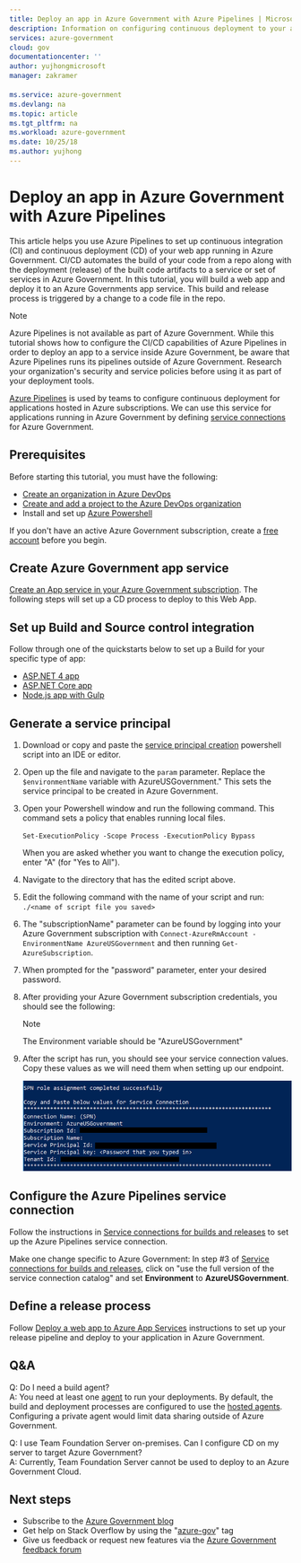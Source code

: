 ```yaml
---
title: Deploy an app in Azure Government with Azure Pipelines | Microsoft Docs
description: Information on configuring continuous deployment to your applications hosted with a subscription in Azure Government by connecting from Azure Pipelines.
services: azure-government
cloud: gov
documentationcenter: ''
author: yujhongmicrosoft
manager: zakramer

ms.service: azure-government
ms.devlang: na
ms.topic: article
ms.tgt_pltfrm: na
ms.workload: azure-government
ms.date: 10/25/18
ms.author: yujhong
---
```


# Deploy an app in Azure Government with Azure Pipelines

This article helps you use Azure Pipelines to set up continuous integration (CI) and continuous deployment (CD) of your web app running in Azure Government. CI/CD automates the build of your code from a repo along with the deployment (release) of the built code artifacts to a service or set of services in Azure Government. In this tutorial, you will build a web app and deploy it to an Azure Governments app service. This build and release process is triggered by a change to a code file in the repo.

> [!NOTE]
> Azure Pipelines is not available as part of Azure Government. While this tutorial shows how to configure the CI/CD capabilities of Azure Pipelines in order to deploy an app to a service inside Azure Government, be aware that Azure Pipelines runs its pipelines outside of Azure Government. Research your organization's security and service policies before using it as part of your deployment tools. 

[Azure Pipelines](https://docs.microsoft.com/azure/devops/pipelines/get-started/?view=vsts) is used by teams to configure continuous deployment for applications hosted in Azure subscriptions. We can use this service for applications running in Azure Government by defining [service connections](https://docs.microsoft.com/azure/devops/pipelines/library/service-endpoints?view=vsts) for Azure Government. 

## Prerequisites

Before starting this tutorial, you must have the following:

+ [Create an organization in Azure DevOps](https://docs.microsoft.com/azure/devops/organizations/accounts/create-organization?view=vsts)
+ [Create and add a project to the Azure DevOps organization](https://docs.microsoft.com/azure/devops/organizations/projects/create-project?toc=%2Fazure%2Fdevops%2Fuser-guide%2Ftoc.json&%3Bbc=%2Fazure%2Fdevops%2Fuser-guide%2Fbreadcrumb%2Ftoc.json&view=vsts&tabs=new-nav)
+ Install and set up [Azure Powershell](https://docs.microsoft.com/powershell/azure/install-azurerm-ps?view=azurermps-5.1.1)

If you don't have an active Azure Government subscription, create a [free account](https://azure.microsoft.com/overview/clouds/government/) before you begin.

## Create Azure Government app service 

[Create an App service in your Azure Government subscription](documentation-government-howto-deploy-webandmobile.md). 
The following steps will set up a CD process to deploy to this Web App. 

## Set up Build and Source control integration

Follow through one of the quickstarts below to set up a Build for your specific type of app: 

- [ASP.NET 4 app](https://docs.microsoft.com/azure/devops/pipelines/apps/aspnet/build-aspnet-4?view=vsts)
- [ASP.NET Core app](https://docs.microsoft.com/azure/devops/pipelines/languages/dotnet-core?view=vsts&tabs=yaml)
- [Node.js app with Gulp](https://docs.microsoft.com/azure/devops/pipelines/languages/javascript?view=vsts&tabs=yaml)

## Generate a service principal 

1. Download or copy and paste the [service principal creation](https://github.com/yujhongmicrosoft/spncreationn/blob/master/spncreation.ps1) powershell script into an IDE or editor. 
2. Open up the file and navigate to the `param` parameter. Replace the `$environmentName` variable with 
AzureUSGovernment." This sets the service principal to be created in Azure Government.
3. Open your Powershell window and run the following command. This command sets a policy that enables running local files. 

    ```Set-ExecutionPolicy -Scope Process -ExecutionPolicy Bypass```

    When you are asked whether you want to change the execution policy, enter "A" (for "Yes to All").

4. Navigate to the directory that has the edited script above. 
5. Edit the following command with the name of your script and run:
    `./<name of script file you saved> `
6. The "subscriptionName" parameter can be found by logging into your Azure Government subscription with `Connect-AzureRmAccount -EnvironmentName AzureUSGovernment` and then running `Get-AzureSubscription`. 
7. When prompted for the "password" parameter, enter your desired password. 
8. After providing your Azure Government subscription credentials, you should see the following: 

    > [!NOTE]
    > The Environment variable should be "AzureUSGovernment"
    > 
    > 

9. After the script has run, you should see your service connection values. Copy these values as we will need them when setting up our endpoint. 

    ![ps4](./media/documentation-government-vsts-img11.png)

## Configure the Azure Pipelines service connection

Follow the instructions in [Service connections for builds and releases](https://docs.microsoft.com/azure/devops/pipelines/library/service-endpoints) to set up the Azure Pipelines service connection. 

Make one change specific to Azure Government: In step #3 of [Service connections for builds and releases](https://docs.microsoft.com/azure/devops/pipelines/library/service-endpoints?view=vsts), click on "use the full version of the service connection catalog" and set **Environment** to **AzureUSGovernment**.

## Define a release process

Follow [Deploy a web app to Azure App Services](https://docs.microsoft.com/azure/devops/pipelines/apps/cd/deploy-webdeploy-webapps?view=vsts) instructions to set up your release pipeline and deploy to your application in Azure Government.

## Q&A

Q: Do I need a build agent?<br/>
A: You need at least one [agent](https://docs.microsoft.com/azure/devops/pipelines/agents/agents?view=vsts) to run your deployments. By default, the build and deployment processes are configured to use the [hosted agents](https://docs.microsoft.com/azure/devops/pipelines/agents/agents?view=vsts#microsoft-hosted-agents). Configuring a private agent would limit data sharing outside of Azure Government.

Q: I use Team Foundation Server on-premises. Can I configure CD on my server to target Azure Government?<br/>
A: Currently, Team Foundation Server cannot be used to deploy to an Azure Government Cloud.

## Next steps
* Subscribe to the [Azure Government blog](https://blogs.msdn.microsoft.com/azuregov/)
* Get help on Stack Overflow by using the "[azure-gov](https://stackoverflow.com/questions/tagged/azure-gov)" tag
* Give us feedback or request new features via the [Azure Government feedback forum](https://feedback.azure.com/forums/558487-azure-government)
